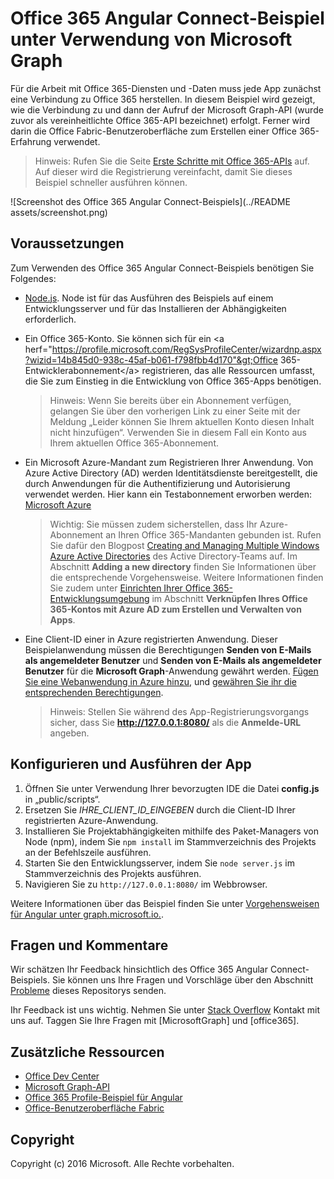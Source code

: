 # Office 365 Angular Connect-Beispiel unter Verwendung von Microsoft Graph

Für die Arbeit mit Office 365-Diensten und -Daten muss jede App zunächst eine Verbindung zu Office 365 herstellen. In diesem Beispiel wird gezeigt, wie die Verbindung zu und dann der Aufruf der Microsoft Graph-API (wurde zuvor als vereinheitlichte Office 365-API bezeichnet) erfolgt. Ferner wird darin die Office Fabric-Benutzeroberfläche zum Erstellen einer Office 365-Erfahrung verwendet.

> Hinweis: Rufen Sie die Seite [Erste Schritte mit Office 365-APIs](http://dev.office.com/getting-started/office365apis?platform=option-angular#setup) auf. Auf dieser wird die Registrierung vereinfacht, damit Sie dieses Beispiel schneller ausführen können.

![Screenshot des Office 365 Angular Connect-Beispiels](../README assets/screenshot.png)

## Voraussetzungen

Zum Verwenden des Office 365 Angular Connect-Beispiels benötigen Sie Folgendes:
* [Node.js](https://nodejs.org/). Node ist für das Ausführen des Beispiels auf einem Entwicklungsserver und für das Installieren der Abhängigkeiten erforderlich. 
* Ein Office 365-Konto. Sie können sich für ein &lt;a herf="https://profile.microsoft.com/RegSysProfileCenter/wizardnp.aspx?wizid=14b845d0-938c-45af-b061-f798fbb4d170"&gt;Office 365-Entwicklerabonnement&lt;/a&gt; registrieren, das alle Ressourcen umfasst, die Sie zum Einstieg in die Entwicklung von Office 365-Apps benötigen.

     > Hinweis: Wenn Sie bereits über ein Abonnement verfügen, gelangen Sie über den vorherigen Link zu einer Seite mit der Meldung „Leider können Sie Ihrem aktuellen Konto diesen Inhalt nicht hinzufügen“. Verwenden Sie in diesem Fall ein Konto aus Ihrem aktuellen Office 365-Abonnement.
* Ein Microsoft Azure-Mandant zum Registrieren Ihrer Anwendung. Von Azure Active Directory (AD) werden Identitätsdienste bereitgestellt, die durch Anwendungen für die Authentifizierung und Autorisierung verwendet werden. Hier kann ein Testabonnement erworben werden: [Microsoft Azure](https://account.windowsazure.com/SignUp)

     > Wichtig: Sie müssen zudem sicherstellen, dass Ihr Azure-Abonnement an Ihren Office 365-Mandanten gebunden ist. Rufen Sie dafür den Blogpost [Creating and Managing Multiple Windows Azure Active Directories](http://blogs.technet.com/b/ad/archive/2013/11/08/creating-and-managing-multiple-windows-azure-active-directories.aspx) des Active Directory-Teams auf. Im Abschnitt **Adding a new directory** finden Sie Informationen über die entsprechende Vorgehensweise. Weitere Informationen finden Sie zudem unter [Einrichten Ihrer Office 365-Entwicklungsumgebung](https://msdn.microsoft.com/office/office365/howto/setup-development-environment#bk_CreateAzureSubscription) im Abschnitt **Verknüpfen Ihres Office 365-Kontos mit Azure AD zum Erstellen und Verwalten von Apps**.
* Eine Client-ID einer in Azure registrierten Anwendung. Dieser Beispielanwendung müssen die Berechtigungen **Senden von E-Mails als angemeldeter Benutzer** und **Senden von E-Mails als angemeldeter Benutzer** für die **Microsoft Graph**-Anwendung gewährt werden. [Fügen Sie eine Webanwendung in Azure hinzu](https://msdn.microsoft.com/office/office365/HowTo/add-common-consent-manually#bk_RegisterWebApp), und [gewähren Sie ihr die entsprechenden Berechtigungen](https://github.com/OfficeDev/O365-Angular-Microsoft-Graph-Connect/wiki/Grant-permissions-to-the-Connect-application-in-Azure).

     > Hinweis: Stellen Sie während des App-Registrierungsvorgangs sicher, dass Sie **http://127.0.0.1:8080/** als die **Anmelde-URL** angeben.

## Konfigurieren und Ausführen der App

1. Öffnen Sie unter Verwendung Ihrer bevorzugten IDE die Datei **config.js** in „public/scripts“.
2. Ersetzen Sie *IHRE_CLIENT_ID_EINGEBEN* durch die Client-ID Ihrer registrierten Azure-Anwendung.
3. Installieren Sie Projektabhängigkeiten mithilfe des Paket-Managers von Node (npm), indem Sie ```npm install``` im Stammverzeichnis des Projekts an der Befehlszeile ausführen.
4. Starten Sie den Entwicklungsserver, indem Sie ```node server.js``` im Stammverzeichnis des Projekts ausführen.
5. Navigieren Sie zu ```http://127.0.0.1:8080/``` im Webbrowser.

Weitere Informationen über das Beispiel finden Sie unter [Vorgehensweisen für Angular unter graph.microsoft.io.](http://graph.microsoft.io/docs/platform/angular). 

## Fragen und Kommentare

Wir schätzen Ihr Feedback hinsichtlich des Office 365 Angular Connect-Beispiels. Sie können uns Ihre Fragen und Vorschläge über den Abschnitt [Probleme](https://github.com/OfficeDev/O365-Angular-Microsoft-Graph-Connect/issues) dieses Repositorys senden.

Ihr Feedback ist uns wichtig. Nehmen Sie unter [Stack Overflow](http://stackoverflow.com/questions/tagged/office365+or+microsoftgraph) Kontakt mit uns auf. Taggen Sie Ihre Fragen mit [MicrosoftGraph] und [office365].
  
## Zusätzliche Ressourcen

* [Office Dev Center](http://dev.office.com/)
* [Microsoft Graph-API](http://graph.microsoft.io)
* [Office 365 Profile-Beispiel für Angular](https://github.com/OfficeDev/O365-Angular-Profile)
* [Office-Benutzeroberfläche Fabric](http://dev.office.com/fabric)

## Copyright
Copyright (c) 2016 Microsoft. Alle Rechte vorbehalten.


